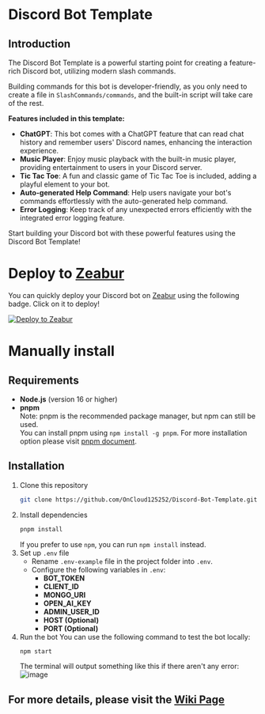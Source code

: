 # Discord Bot Template

## Introduction
The Discord Bot Template is a powerful starting point for creating a feature-rich Discord bot, utilizing modern slash commands.  

Building commands for this bot is developer-friendly, as you only need to create a file in `SlashCommands/commands`, and the built-in script will take care of the rest.

**Features included in this template:**
- **ChatGPT**: This bot comes with a ChatGPT feature that can read chat history and remember users' Discord names, enhancing the interaction experience.
- **Music Player**: Enjoy music playback with the built-in music player, providing entertainment to users in your Discord server.
- **Tic Tac Toe**: A fun and classic game of Tic Tac Toe is included, adding a playful element to your bot.
- **Auto-generated Help Command**: Help users navigate your bot's commands effortlessly with the auto-generated help command.
- **Error Logging**: Keep track of any unexpected errors efficiently with the integrated error logging feature.

Start building your Discord bot with these powerful features using the Discord Bot Template!

# Deploy to [Zeabur](https://zeabur.com/)
You can quickly deploy your Discord bot on [Zeabur](https://zeabur.com/) using the following badge. Click on it to deploy!  

[![Deploy to Zeabur](https://zeabur.com/button.svg)](https://zeabur.com/templates/SKHTZA?referralCode=OnCloud125252)

# Manually install
## Requirements
- **Node.js** (version 16 or higher)
- **pnpm**  
    Note: pnpm is the recommended package manager, but npm can still be used.  
    You can install pnpm using `npm install -g pnpm`. For more installation option please visit [pnpm document](https://pnpm.io/installation).

## Installation
1. Clone this repository
    ```bash
    git clone https://github.com/OnCloud125252/Discord-Bot-Template.git
    ```
2. Install dependencies
    ```bash
    pnpm install
    ```
    If you prefer to use `npm`, you can run `npm install` instead.
3. Set up `.env` file
    - Rename `.env-example` file in the project folder into `.env`.
    - Configure the following variables in `.env`:
        - **BOT_TOKEN**
        - **CLIENT_ID**
        - **MONGO_URI**
        - **OPEN_AI_KEY**
        - **ADMIN_USER_ID**
        - **HOST (Optional)**
        - **PORT (Optional)**
4. Run the bot
    You can use the following command to test the bot locally:
    ```bash
    npm start
    ```
    The terminal will output something like this if there aren't any error:  
    ![image](https://github.com/OnCloud125252/Discord-Bot-Template/assets/75195127/0745c434-97a4-4222-beda-22f654f9ec7d)

## For more details, please visit the [Wiki Page](https://github.com/OnCloud125252/Discord-Bot-Template/wiki/)
